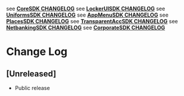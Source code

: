see **[CoreSDK CHANGELOG](https://github.com/Ceskasporitelna/cs-core-sdk-droid/blob/master/CHANGELOG.md)**
see **[LockerUISDK CHANGELOG](https://github.com/Ceskasporitelna/cs-locker-ui-sdk-droid/blob/master/CHANGELOG.md)**
see **[UniformsSDK CHANGELOG](https://github.com/Ceskasporitelna/cs-uniforms-sdk-droid/blob/master/CHANGELOG.md)**
see **[AppMenuSDK CHANGELOG](https://github.com/Ceskasporitelna/cs-appmenu-sdk-droid/blob/master/CHANGELOG.md)**
see **[PlacesSDK CHANGELOG](https://github.com/Ceskasporitelna/cs-places-sdk-droid/blob/master/CHANGELOG.md)**
see **[TransparentAccSDK CHANGELOG](https://github.com/Ceskasporitelna/cs-transparent-acc-sdk-droid/blob/master/CHANGELOG.md)**
see **[NetbankingSDK CHANGELOG](https://github.com/Ceskasporitelna/cs-netbanking-sdk-droid/blob/master/CHANGELOG.md)**
see **[CorporateSDK CHANGELOG](https://github.com/Ceskasporitelna/cs-corporate-sdk-droid/blob/master/CHANGELOG.md)**

# Change Log

## [Unreleased]

- Public release